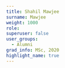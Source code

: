```yaml
---
title: Shahil Mawjee
surname: Mawjee
weight: 1000
role:
superuser: false
user_groups:
  - Alumni
grad_info: MSc, 2020
highlight_name: true
---
```

